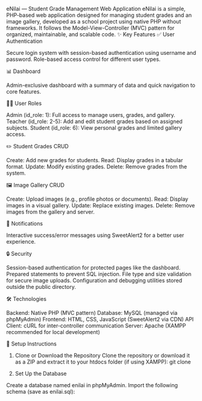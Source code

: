 eNilai — Student Grade Management Web Application
eNilai is a simple, PHP-based web application designed for managing student grades and an image gallery, developed as a school project using native PHP without frameworks. It follows the Model-View-Controller (MVC) pattern for organized, maintainable, and scalable code.
✨ Key Features
✅ User Authentication

Secure login system with session-based authentication using username and password.
Role-based access control for different user types.

📊 Dashboard

Admin-exclusive dashboard with a summary of data and quick navigation to core features.

🧑‍💼 User Roles

Admin (id_role: 1): Full access to manage users, grades, and gallery.
Teacher (id_role: 2-5): Add and edit student grades based on assigned subjects.
Student (id_role: 6): View personal grades and limited gallery access.

✏️ Student Grades CRUD

Create: Add new grades for students.
Read: Display grades in a tabular format.
Update: Modify existing grades.
Delete: Remove grades from the system.

🖼️ Image Gallery CRUD

Create: Upload images (e.g., profile photos or documents).
Read: Display images in a visual gallery.
Update: Replace existing images.
Delete: Remove images from the gallery and server.

🔔 Notifications

Interactive success/error messages using SweetAlert2 for a better user experience.

🔒 Security

Session-based authentication for protected pages like the dashboard.
Prepared statements to prevent SQL injection.
File type and size validation for secure image uploads.
Configuration and debugging utilities stored outside the public directory.

🛠️ Technologies

Backend: Native PHP (MVC pattern)
Database: MySQL (managed via phpMyAdmin)
Frontend: HTML, CSS, JavaScript (SweetAlert2 via CDN)
API Client: cURL for inter-controller communication
Server: Apache (XAMPP recommended for local development)

🚀 Setup Instructions
1. Clone or Download the Repository
Clone the repository or download it as a ZIP and extract it to your htdocs folder (if using XAMPP):
git clone <repository-url>

2. Set Up the Database

Create a database named enilai in phpMyAdmin.
Import the following schema (save as enilai.sql):